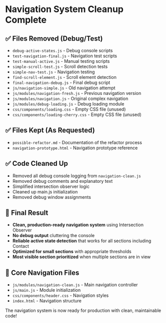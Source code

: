 # Navigation System Cleanup Complete

## ✅ Files Removed (Debug/Test)
- `debug-active-states.js` - Debug console scripts
- `test-navigation-final.js` - Navigation test scripts  
- `test-manual-active.js` - Manual testing scripts
- `simple-scroll-test.js` - Scroll detection tests
- `simple-nav-test.js` - Navigation testing
- `find-scroll-element.js` - Scroll element detection
- `final-navigation-debug.js` - Final debug script
- `js/navigation-simple.js` - Old navigation attempt
- `js/modules/navigation-fresh.js` - Previous navigation version
- `js/modules/navigation.js` - Original complex navigation
- `js/modules/debug-loading.js` - Debug loading module
- `css/components/loading.css` - Empty CSS file (unused)
- `css/components/loading-cherry.css` - Empty CSS file (unused)

## ✅ Files Kept (As Requested)
- `possible-refactor.md` - Documentation of the refactor process
- `navigation-prototype.html` - Navigation prototype reference

## ✅ Code Cleaned Up
- Removed all debug console logging from `navigation-clean.js`
- Removed debug comments and explanatory text
- Simplified intersection observer logic
- Cleaned up main.js initialization
- Removed debug window assignments

## 🎯 Final Result
- **Clean, production-ready navigation system** using Intersection Observer
- **No debug output** cluttering the console
- **Reliable active state detection** that works for all sections including Contact
- **Optimized for small sections** with appropriate thresholds
- **Most visible section prioritized** when multiple sections are in view

## 📁 Core Navigation Files
- `js/modules/navigation-clean.js` - Main navigation controller
- `js/main.js` - Module initialization
- `css/components/header.css` - Navigation styles
- `index.html` - Navigation structure

The navigation system is now ready for production with clean, maintainable code!
